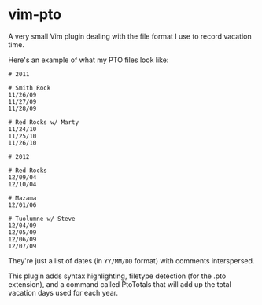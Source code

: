 vim-pto
=======

A very small Vim plugin dealing with the file format I use to record vacation time.

Here's an example of what my PTO files look like:

```
# 2011

# Smith Rock
11/26/09
11/27/09
11/28/09

# Red Rocks w/ Marty
11/24/10
11/25/10
11/26/10

# 2012

# Red Rocks
12/09/04
12/10/04

# Mazama
12/01/06

# Tuolumne w/ Steve
12/04/09
12/05/09
12/06/09
12/07/09
```

They're just a list of dates (in `YY/MM/DD` format) with comments interspersed.

This plugin adds syntax highlighting, filetype detection (for the .pto extension), and a command called PtoTotals that will add up the total vacation days used for each year.
